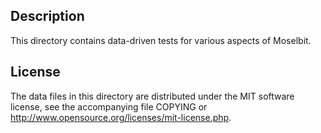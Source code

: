 Description
------------

This directory contains data-driven tests for various aspects of Moselbit.

License
--------

The data files in this directory are distributed under the MIT software
license, see the accompanying file COPYING or
http://www.opensource.org/licenses/mit-license.php.

